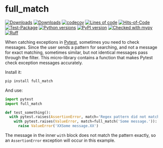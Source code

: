 # full_match

[![Downloads](https://static.pepy.tech/badge/full_match/month)](https://pepy.tech/project/full_match)
[![Downloads](https://static.pepy.tech/badge/full_match)](https://pepy.tech/project/full_match)
[![codecov](https://codecov.io/gh/pomponchik/full_match/graph/badge.svg?token=a4c3RY9wo8)](https://codecov.io/gh/pomponchik/full_match)
[![Lines of code](https://sloc.xyz/github/pomponchik/full_match/?category=code)](https://github.com/boyter/scc/)
[![Hits-of-Code](https://hitsofcode.com/github/pomponchik/full_match?branch=main)](https://hitsofcode.com/github/pomponchik/full_match/view?branch=main)
[![Test-Package](https://github.com/pomponchik/full_match/actions/workflows/tests_and_coverage.yml/badge.svg)](https://github.com/pomponchik/full_match/actions/workflows/tests_and_coverage.yml)
[![Python versions](https://img.shields.io/pypi/pyversions/full_match.svg)](https://pypi.python.org/pypi/full_match)
[![PyPI version](https://badge.fury.io/py/full_match.svg)](https://badge.fury.io/py/full_match)
[![Checked with mypy](http://www.mypy-lang.org/static/mypy_badge.svg)](http://mypy-lang.org/)
[![Ruff](https://img.shields.io/endpoint?url=https://raw.githubusercontent.com/astral-sh/ruff/main/assets/badge/v2.json)](https://github.com/astral-sh/ruff)


When catching exceptions in [Pytest](https://docs.pytest.org/en/latest/), sometimes you need to check messages. Since the user sends a pattern for searching, and not a message for exact matching, sometimes similar, but not identical messages pass through the filter. This micro-library contains a function that makes Pytest check exception messages accurately.

Install it:

```bash
pip install full_match
```

And use:

```python
import pytest
import full_match

def test_something():
  with pytest.raises(AssertionError, match='Regex pattern did not match.'):
    with pytest.raises(ValueError, match=full_match('Some message.')):  #
      raise ValueError('XXSome message.XX')
```

The message in the inner `with` block does not match the pattern exactly, so an `AssertionError` exception will occur in this example.
